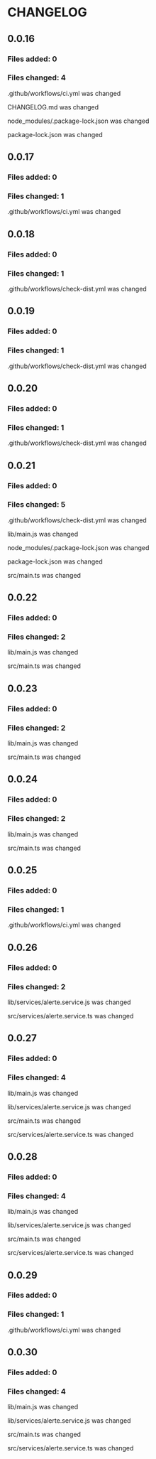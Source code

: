 # CHANGELOG

## 0.0.16
### Files added: 0

### Files changed: 4

.github/workflows/ci.yml was changed

CHANGELOG.md was changed

node_modules/.package-lock.json was changed

package-lock.json was changed


## 0.0.17
### Files added: 0

### Files changed: 1

.github/workflows/ci.yml was changed


## 0.0.18
### Files added: 0

### Files changed: 1

.github/workflows/check-dist.yml was changed


## 0.0.19
### Files added: 0

### Files changed: 1

.github/workflows/check-dist.yml was changed


## 0.0.20
### Files added: 0

### Files changed: 1

.github/workflows/check-dist.yml was changed


## 0.0.21
### Files added: 0

### Files changed: 5

.github/workflows/check-dist.yml was changed

lib/main.js was changed

node_modules/.package-lock.json was changed

package-lock.json was changed

src/main.ts was changed


## 0.0.22
### Files added: 0

### Files changed: 2

lib/main.js was changed

src/main.ts was changed


## 0.0.23
### Files added: 0

### Files changed: 2

lib/main.js was changed

src/main.ts was changed


## 0.0.24
### Files added: 0

### Files changed: 2

lib/main.js was changed

src/main.ts was changed


## 0.0.25
### Files added: 0

### Files changed: 1

.github/workflows/ci.yml was changed


## 0.0.26
### Files added: 0

### Files changed: 2

lib/services/alerte.service.js was changed

src/services/alerte.service.ts was changed


## 0.0.27
### Files added: 0

### Files changed: 4

lib/main.js was changed

lib/services/alerte.service.js was changed

src/main.ts was changed

src/services/alerte.service.ts was changed


## 0.0.28
### Files added: 0

### Files changed: 4

lib/main.js was changed

lib/services/alerte.service.js was changed

src/main.ts was changed

src/services/alerte.service.ts was changed


## 0.0.29
### Files added: 0

### Files changed: 1

.github/workflows/ci.yml was changed


## 0.0.30
### Files added: 0

### Files changed: 4

lib/main.js was changed

lib/services/alerte.service.js was changed

src/main.ts was changed

src/services/alerte.service.ts was changed


